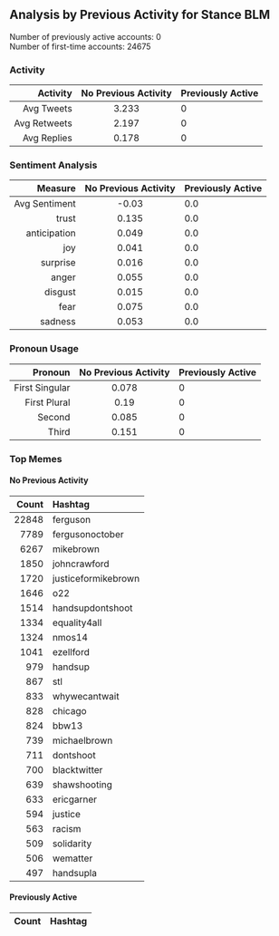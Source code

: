 
## Analysis by Previous Activity for Stance BLM

Number of previously active accounts: 0  
Number of first-time accounts:        24675

### Activity 

| Activity | No Previous Activity | Previously Active |
|------:|:------:|:-------|
| Avg Tweets | 3.233 | 0 |
| Avg Retweets | 2.197 | 0 |
| Avg Replies | 0.178 | 0 |

### Sentiment Analysis

| Measure | No Previous Activity | Previously Active |
|------:|:------:|:-------|
| Avg Sentiment | -0.03 | 0.0 |
| trust | 0.135 | 0.0 |
| anticipation | 0.049 | 0.0 |
| joy | 0.041 | 0.0 |
| surprise | 0.016 | 0.0 |
| anger | 0.055 | 0.0 |
| disgust | 0.015 | 0.0 |
| fear | 0.075 | 0.0 |
| sadness | 0.053 | 0.0 |


### Pronoun Usage

| Pronoun | No Previous Activity | Previously Active |
|------:|:------:|:-------|
| First Singular | 0.078 | 0 |
| First Plural | 0.19 | 0 |
| Second | 0.085 | 0 |
| Third | 0.151 | 0 |


### Top Memes

#### No Previous Activity

| Count | Hashtag |
|------:|:------|
| 22848 | ferguson |
| 7789 | fergusonoctober |
| 6267 | mikebrown |
| 1850 | johncrawford |
| 1720 | justiceformikebrown |
| 1646 | o22 |
| 1514 | handsupdontshoot |
| 1334 | equality4all |
| 1324 | nmos14 |
| 1041 | ezellford |
| 979 | handsup |
| 867 | stl |
| 833 | whywecantwait |
| 828 | chicago |
| 824 | bbw13 |
| 739 | michaelbrown |
| 711 | dontshoot |
| 700 | blacktwitter |
| 639 | shawshooting |
| 633 | ericgarner |
| 594 | justice |
| 563 | racism |
| 509 | solidarity |
| 506 | wematter |
| 497 | handsupla |


#### Previously Active

| Count | Hashtag |
|------:|:------|


